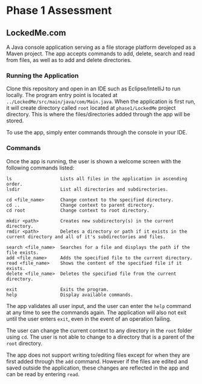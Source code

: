 # Phase 1 Assessment
## LockedMe.com
A Java console application serving as a file storage platform developed as a Maven project. The app accepts commands to add, delete, search and read from files, as well as to add and delete directories. 

### Running the Application
Clone this repository and open in an IDE such as Eclipse/IntelliJ to run locally. The program entry point is located at `../LockedMe/src/main/java/com/Main.java`.
When the application is first run, it will create directory called `root` located at `phase1/LockedMe` project directory. This is where the files/directories added through the app will be stored.

To use the app, simply enter commands through the console in your IDE.

### Commands

Once the app is running, the user is shown a welcome screen with the following commands listed:

```
ls                  Lists all files in the application in ascending order.
lsdir               List all directories and subdirectories.

cd <file_name>      Change context to the specified directory.
cd ..               Change context to parent directory.
cd root             Change context to root directory.

mkdir <path>        Creates new subdirectory(s) in the current directory.
rmdir <path>        Deletes a directory or path if it exists in the current directory and all of it's subdirectories and files.

search <file_name>  Searches for a file and displays the path if the file exists.
add <file_name>     Adds the specified file to the current directory.
read <file_name>    Shows the content of the specified file if it exists.
delete <file_name>  Deletes the specified file from the current directory.

exit                Exits the program.
help                Display available commands.
```
The app validates all user input, and the user can enter the `help` command at any time to see the commands again. The application will also not exit until the user enters `exit`, even in the event of an operation failing.

The user can change the current context to any directory in the `root` folder using `cd`. The user is not able to change to a directory that is a parent of the `root` directory.

The app does not support writing to/editing files except for when they are first added through the `add` command. However if the files are edited and saved outside the application, these changes are reflected in the app and can be read by entering `read`.
